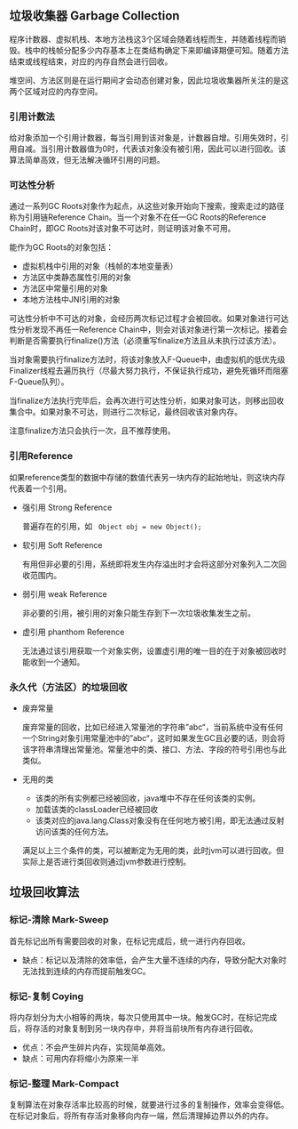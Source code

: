 ## 垃圾收集器 Garbage Collection

<p> 程序计数器、虚拟机栈、本地方法栈这3个区域会随着线程而生，并随着线程而销毁。栈中的栈帧分配多少内存基本上在类结构确定下来即编译期便可知。随着方法结束或线程结束，对应的内存自然会进行回收。

<p> 堆空间、方法区则是在运行期间才会动态创建对象，因此垃圾收集器所关注的是这两个区域对应的内存空间。


### 引用计数法

<p> 给对象添加一个引用计数器，每当引用到该对象是，计数器自增。引用失效时，引用自减。当引用计数器值为0时，代表该对象没有被引用，因此可以进行回收。该算法简单高效，但无法解决循环引用的问题。

### 可达性分析

<p> 通过一系列GC Roots对象作为起点，从这些对象开始向下搜索，搜索走过的路径称为引用链Reference Chain。当一个对象不在任一GC Roots的Reference Chain时，即GC Roots对该对象不可达时，则证明该对象不可用。

能作为GC Roots的对象包括：
- 虚拟机栈中引用的对象（栈帧的本地变量表）
- 方法区中类静态属性引用的对象
- 方法区中常量引用的对象
- 本地方法栈中JNI引用的对象

<p> 可达性分析中不可达的对象，会经历两次标记过程才会被回收。如果对象进行可达性分析发现不再任一Reference Chain中，则会对该对象进行第一次标记。接着会判断是否需要执行finalize()方法（必须重写finalize方法且从未执行过该方法）。
<p> 当对象需要执行finalize方法时，将该对象放入F-Queue中，由虚拟机的低优先级Finalizer线程去遍历执行（尽最大努力执行，不保证执行成功，避免死循环而阻塞F-Queue队列）。
<p> 当finalize方法执行完毕后，会再次进行可达性分析，如果对象可达，则移出回收集合中。如果对象不可达，则进行二次标记，最终回收该对象内存。
<p> 注意finalize方法只会执行一次，且不推荐使用。

### 引用Reference

<p>如果reference类型的数据中存储的数值代表另一块内存的起始地址，则这块内存代表着一个引用。

- 强引用 Strong Reference

    普遍存在的引用，如
    <code> Object obj = new Object();</code>

- 软引用 Soft Reference
    
    有用但非必要的引用，系统即将发生内存溢出时才会将这部分对象列入二次回收范围内。

- 弱引用 weak Reference

    非必要的引用，被引用的对象只能生存到下一次垃圾收集发生之前。

- 虚引用 phanthom Reference

    无法通过该引用获取一个对象实例，设置虚引用的唯一目的在于对象被回收时能收到一个通知。

### 永久代（方法区）的垃圾回收

- 废弃常量

    <p> 废弃常量的回收，比如已经进入常量池的字符串”abc“，当前系统中没有任何一个String对象引用常量池中的”abc“，这时如果发生GC且必要的话，则会将该字符串清理出常量池。常量池中的类、接口、方法、字段的符号引用也与此类似。

- 无用的类

    * 该类的所有实例都已经被回收，java堆中不存在任何该类的实例。
    * 加载该类的classLoader已经被回收
    * 该类对应的java.lang.Class对象没有在任何地方被引用，即无法通过反射访问该类的任何方法。

    <p> 满足以上三个条件的类，可以被断定为无用的类，此时jvm可以进行回收。但实际上是否进行类回收则通过jvm参数进行控制。


## 垃圾回收算法

### 标记-清除 Mark-Sweep
<p> 首先标记出所有需要回收的对象，在标记完成后，统一进行内存回收。

* 缺点：标记以及清除的效率低，会产生大量不连续的内存，导致分配大对象时无法找到连续的内存而提前触发GC。

### 标记-复制 Coying
<p> 将内存划分为大小相等的两块，每次只使用其中一块。触发GC时，在标记完成后，将存活的对象复制到另一块内存中，并将当前块所有内存进行回收。

* 优点：不会产生碎片内存，实现简单高效。
* 缺点：可用内存将缩小为原来一半

### 标记-整理 Mark-Compact
<p> 复制算法在对象存活率比较高的时候，就要进行过多的复制操作，效率会变得低。在标记对象后，将所有存活对象移向内存一端，然后清理掉边界以外的内存。